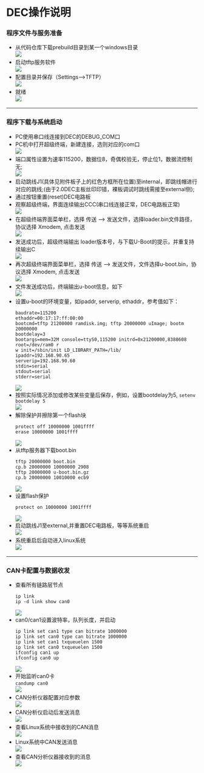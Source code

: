 # DEC操作说明

### 程序文件与服务准备
  - 从代码仓库下载prebuild目录到某一个windows目录  
    ![](attachments/Clipboard_2025-06-16-17-13-33.png)
  - 启动tftp服务软件  
    ![](attachments/Clipboard_2025-06-16-17-15-03.png)
  - 配置目录并保存（Settings-->TFTP）  
    ![](attachments/Clipboard_2025-06-16-17-16-42.png)
  - 就绪  
    ![](attachments/Clipboard_2025-06-16-17-18-40.png)

------

### 程序下载与系统启动
  - PC使用串口线连接到DEC的DEBUG_COM口
  - PC机中打开超级终端，新建连接，选则对应的com口  
    ![](attachments/Clipboard_2025-06-16-16-22-38.png)
  - 端口属性设置为速率115200，数据位8，奇偶校验无，停止位1，数据流控制无;  
    ![](attachments/Clipboard_2025-06-16-16-23-48.png)
  - 启动跳线J1(具体见附件板子上的红色方框所在位置)至internal，即跳线帽进行对应的跳线;(由于2.0DEC主板丝印印错，裸板调试时跳线需接至external侧);
  - 通过按钮重置(reset)DEC电路板
  - 观察超级终端，界面连续输出CCC(串口线连接正常，DEC电路板正常)  
    ![](attachments/Clipboard_2025-06-16-16-31-27.png)
  - 在超级终端界面菜单栏，选择 传送 ——> 发送文件，选择loader.bin文件路径，协议选择 Xmodem, 点击发送  
    ![](attachments/Clipboard_2025-06-16-16-35-21.png)
  - 发送成功后，超级终端输出 loader版本号，与下载U-Boot的提示，并重复持续输出C  
    ![](attachments/Clipboard_2025-06-16-16-37-16.png)
  - 再次超级终端界面菜单栏，选择 传送 ——> 发送文件，文件选择u-boot.bin，协议选择 Xmodem, 点击发送  
    ![](attachments/Clipboard_2025-06-16-16-38-37.png)
  - 文件发送成功后，终端输出u-boot信息，如下  
    ![](attachments/Clipboard_2025-06-16-16-40-52.png)
  - 设置u-boot的环境变量，如ipaddr, serverip, ethaddr，参考值如下：  
    ```
    baudrate=115200
    ethaddr=00:17:17:ff:00:00
    bootcmd=tftp 21200000 ramdisk.img; tftp 20000000 uImage; bootm 20000000
    bootdelay=3
    bootargs=mem=32M console=ttyS0,115200 initrd=0x21200000,8388608 root=/dev/ram0 r
    w init=/sbin/init LD_LIBRARY_PATH=/lib/
    ipaddr=192.168.90.65
    serverip=192.168.90.60
    stdin=serial
    stdout=serial
    stderr=serial
    ```  
    ![](attachments/Clipboard_2025-06-16-16-48-07.png)
  - 按照实际情况添加或修改某些变量后保存，例如，设置bootdelay为5, ```setenv bootdelay 5```  
    ![](attachments/Clipboard_2025-06-16-16-50-37.png)
  - 解除保护并擦除第一个flash块  
    ```
    protect off 10000000 1001ffff
    erase 10000000 1001ffff
    ```  
    ![](attachments/Clipboard_2025-06-16-16-57-21.png)
  - 从tftp服务器下载boot.bin  
    ```
    tftp 20000000 boot.bin
    cp.b 20000000 10000000 2908
    tftp 20000000 u-boot.bin.gz
    cp.b 20000000 10010000 ecb9
    ```  
    ![](attachments/Clipboard_2025-06-16-17-00-59.png)
  - 设置flash保护  
    ```
    protect on 10000000 1001ffff
    ```  
    ![](attachments/Clipboard_2025-06-16-17-03-06.png)
  - 启动跳线J1至external,并重置DEC电路板，等等系统重启  
    ![](attachments/Clipboard_2025-06-16-17-05-43.png)
  - 系统重启后自动进入linux系统  
    ![](attachments/Clipboard_2025-06-16-17-07-46.png)

------

### CAN卡配置与数据收发    

  - 查看所有链路层节点  
    ```
    ip link
    ip -d link show can0
    ```  
    ![](attachments/Clipboard_2025-06-17-09-57-41.png)
  - can0/can1设置波特率，队列长度，并启动  
    ``` 
    ip link set can1 type can bitrate 1000000
    ip link set can0 type can bitrate 1000000
    ip link set can1 txqueuelen 1500
    ip link set can0 txqueuelen 1500
    ifconfig can1 up
    ifconfig can0 up
    ```  
    ![](attachments/Clipboard_2025-06-17-10-02-21.png)  
  - 开始监听can0卡    
    ```candump can0```     
    ![](attachments/Clipboard_2025-06-17-10-03-26.png)
  - CAN分析仪器配置对应参数  
    ![](attachments/Clipboard_2025-06-17-10-05-02.png)
  - CAN分析仪启动后发送消息  
    ![](attachments/Clipboard_2025-06-17-10-06-29.png)
  - 查看Linux系统中接收到的CAN消息  
    ![](attachments/Clipboard_2025-06-17-10-07-33.png)  
  - Linux系统中CAN发送消息  
    ![](attachments/Clipboard_2025-06-17-10-10-00.png)  
  - 查看CAN分析仪器接收到的消息  
    ![](attachments/Clipboard_2025-06-17-10-10-50.png)




    
    
